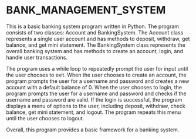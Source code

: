 # BANK_MANAGEMENT_SYSTEM

This is a basic banking system program written in Python. The program consists of two classes: Account and BankingSystem. The Account class represents a single user account and has methods to deposit, withdraw, get balance, and get mini statement. The BankingSystem class represents the overall banking system and has methods to create an account, login, and handle user transactions.

The program uses a while loop to repeatedly prompt the user for input until the user chooses to exit. When the user chooses to create an account, the program prompts the user for a username and password and creates a new account with a default balance of 0. When the user chooses to login, the program prompts the user for a username and password and checks if the username and password are valid. If the login is successful, the program displays a menu of options to the user, including deposit, withdraw, check balance, get mini statement, and logout. The program repeats this menu until the user chooses to logout.

Overall, this program provides a basic framework for a banking system.
